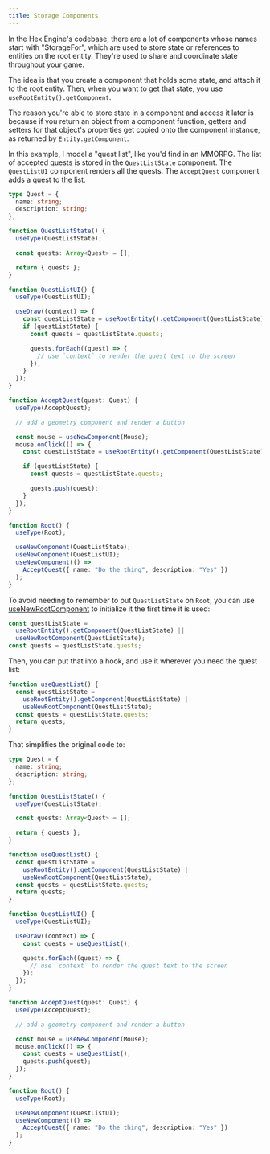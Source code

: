 ```yaml
---
title: Storage Components
---
```


In the Hex Engine's codebase, there are a lot of components whose names start with "StorageFor", which are used to store state or references to entities on the root entity. They're used to share and coordinate state throughout your game.

The idea is that you create a component that holds some state, and attach it to the root entity. Then, when you want to get that state, you use `useRootEntity().getComponent`.

The reason you're able to store state in a component and access it later is because if you return an object from a component function, getters and setters for that object's properties get copied onto the component instance, as returned by `Entity.getComponent`.

In this example, I model a "quest list", like you'd find in an MMORPG. The list of accepted quests is stored in the `QuestListState` component. The `QuestListUI` component renders all the quests. The `AcceptQuest` component adds a quest to the list.

```ts
type Quest = {
  name: string;
  description: string;
};

function QuestListState() {
  useType(QuestListState);

  const quests: Array<Quest> = [];

  return { quests };
}

function QuestListUI() {
  useType(QuestListUI);

  useDraw((context) => {
    const questListState = useRootEntity().getComponent(QuestListState);
    if (questListState) {
      const quests = questListState.quests;

      quests.forEach((quest) => {
        // use `context` to render the quest text to the screen
      });
    }
  });
}

function AcceptQuest(quest: Quest) {
  useType(AcceptQuest);

  // add a geometry component and render a button

  const mouse = useNewComponent(Mouse);
  mouse.onClick(() => {
    const questListState = useRootEntity().getComponent(QuestListState);

    if (questListState) {
      const quests = questListState.quests;

      quests.push(quest);
    }
  });
}

function Root() {
  useType(Root);

  useNewComponent(QuestListState);
  useNewComponent(QuestListUI);
  useNewComponent(() =>
    AcceptQuest({ name: "Do the thing", description: "Yes" })
  );
}
```

To avoid needing to remember to put `QuestListState` on `Root`, you can use [useNewRootComponent](https://hex-engine.dev/docs/api-core#usenewrootcomponent) to initialize it the first time it is used:

```ts
const questListState =
  useRootEntity().getComponent(QuestListState) ||
  useNewRootComponent(QuestListState);
const quests = questListState.quests;
```

Then, you can put that into a hook, and use it wherever you need the quest list:

```ts
function useQuestList() {
  const questListState =
    useRootEntity().getComponent(QuestListState) ||
    useNewRootComponent(QuestListState);
  const quests = questListState.quests;
  return quests;
}
```

That simplifies the original code to:

```ts
type Quest = {
  name: string;
  description: string;
};

function QuestListState() {
  useType(QuestListState);

  const quests: Array<Quest> = [];

  return { quests };
}

function useQuestList() {
  const questListState =
    useRootEntity().getComponent(QuestListState) ||
    useNewRootComponent(QuestListState);
  const quests = questListState.quests;
  return quests;
}

function QuestListUI() {
  useType(QuestListUI);

  useDraw((context) => {
    const quests = useQuestList();

    quests.forEach((quest) => {
      // use `context` to render the quest text to the screen
    });
  });
}

function AcceptQuest(quest: Quest) {
  useType(AcceptQuest);

  // add a geometry component and render a button

  const mouse = useNewComponent(Mouse);
  mouse.onClick(() => {
    const quests = useQuestList();
    quests.push(quest);
  });
}

function Root() {
  useType(Root);

  useNewComponent(QuestListUI);
  useNewComponent(() =>
    AcceptQuest({ name: "Do the thing", description: "Yes" })
  );
}
```
